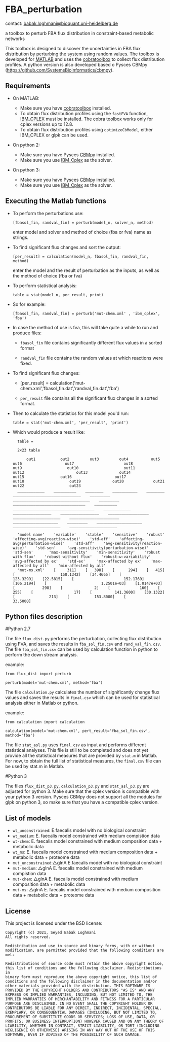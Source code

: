 # FBA_perturbation
contact: babak.loghmani@bioquant.uni-heidelberg.de

a toolbox to perturb FBA flux distribution in constraint-based metabolic networks

This toolbox is designed to discover the uncertainties in FBA flux distribution by perturbing the system using random values.
The toolbox is developed for [MATLAB](mathworks.com) and uses the [cobratoolbox](https://opencobra.github.io/cobratoolbox/stable/) to collect flux distribution profiles. A python version is also developed based o Pysces CBMpy (https://github.com/SystemsBioinformatics/cbmpy).

## Requirements

 * On MATLAB:
 
   * Make sure you have [cobratoolbox](https://opencobra.github.io/cobratoolbox/stable/installation.html) installed.
   * To obtain flux distribution profiles using the `fastFVA` function, [IBM\_CPLEX](https://www.ibm.com/support/pages/cplex-optimization-studio-v128) must be installed. The cobra toolbox works only for cplex versions up to 12.8. 
   * To obtain flux distribution profiles using `optimizeCbModel`, either IBM\_CPLEX or glpk can be used.



 * On python 2:
   * Make sure you have Pysces [CBMpy](https://pythonhosted.org/cbmpy/install_doc.html) installed.
   * Make sure you use [IBM_Cplex](https://www.ibm.com/support/pages/cplex-optimization-studio-v128) as the solver.
   
   
 * On python 3:
   * Make sure you have Pysces [CBMpy](https://pythonhosted.org/cbmpy/install_doc.html) installed.
   * Make sure you use [IBM_Cplex](https://www.ibm.com/support/pages/cplex-optimization-studio-v128) as the solver.

## Executing the Matlab functions

* To perform the perturbations use: 
 
 	`[fbasol_fin, randval_fin] = perturb(model_n, solver_n, method)`

 	enter model and solver and method of choice (fba or fva) name as strings.

* To find significant flux changes and sort the output:

	`[per_result] = calculation(model_n, fbasol_fin, randval_fin, method)`

	enter the model and the result of perturbation as the inputs, as well as the method of choice (fba or fva)
 
* To perform statistical analysis:

	`table = stat(model_n, per_result, print)`

* So for example: 

	`[fbasol_fin, randval_fin] = perturb('mut-chem.xml' , 'ibm_cplex', 'fba')`


* In case the method of use is fva, this will take quite a while to run and produce files:

  * `fbasol_fin` file contains significantly different flux values in a sorted format

  * `randval_fin` file contains the random values at which reactions were fixed.
  
* To find significant flux changes:

	* [per_result] = calculation('mut-chem.xml','fbasol_fin.dat','randval_fin.dat','fba')

  * `per_result` file contains all the significant flux changes in a sorted format. 

* Then to calculate the statistics for this model you'd run:

	`table = stat('mut-chem.xml', 'per_result', 'print')`

* Which would produce a result like:

		table =

		2×23 table

			out1           out2         out3         out4          out5                   out6                   out7                      out8                     out9                    out10                    out11                      out12                       out13              out14                out15                out16                   out17                    out18                    out19              out20             out21                    out22                    out23        
		____________    __________    ________    ___________    ________    ______________________________    _________    __________________________________    _________    ________________________________    __________    ____________________________________    ____________    _________________    _________________    __________________    _____________________    ______________________    ____________________    _________    ____________________    _____________________    _____________________

		'model name'    'variable'    'stable'    'sensitive'    'robust'    'affecting-avg(reaction-wise)'    'std-aff'    'affecting-avg(perturbation-wise)'    'std-aff'    'avg-sensitivity(reaction-wise)'    'std-sen'     'avg-sensitivity(perturbation-wise)'    'std-sen'       'max-sensitivity'    'min-sensitivity'    'robust with flux'    'robust without flux'    'robust-w-variability'    'avg-affected by ex'    'std-ex'     'max-affected by ex'    'max-affected by all'    'min-affected by all'
		'mut-ms.xml'    [     311]    [   398]    [      294]    [   415]    [                    150.1342]    [34.4665]    [                        123.3299]    [22.5815]    [                      152.1769]    [106.2194]    [                        1.2501e+03]    [1.0147e+03]    [            298]    [              2]    [             160]    [                255]    [                  17]    [          141.3600]    [30.1322]    [               213]    [           153.8000]    [            33.5000]

## Python files description

#Python 2.7

The file `flux_dist.py` performs the perturbation, collecting flux distribution using FVA, and saves the results in `fba_sol_fin.csv` and `rand_val_fin.csv`. The file `fba_sol_fin.csv` can be used by calculation function in python to perform the down stream analysis.

example:

	from flux_dist import perturb
	
	perturb(model='mut-chem.xml', method='fba')


The file `calculation.py` calculates the number of significantly change flux values and saves the results in `final.csv` which can be used for statistical analysis either in Matlab or python.

example:

	from calculation import calculation 
	
	calculation(model='mut-chem.xml', pert_result='fba_sol_fin.csv', method='fba')


The file `stat_asl.py` uses `final.csv` as input and performs different statistical analyses. This file is still to be completed and does not yet provide all the statistical measures that are provided by `stat.m` in Matlab. For now, to obtain the full list of statistical measures, the `final.csv` file can be used by stat.m in Matlab.

#Python 3

The files `flux_dist_p3.py`, `calculation_p3.py` and `stat_asl_p3.py` are adjusted for python 3. Make sure that the cplex version is compatible with your python 3 version. Pysces CBMpy does not support all the modules for glpk on python 3, so make sure that you have a compatible cplex version.

## List of models

* `wt_unconstrained`: E.faecalis model with no biological constraint
* `wt_medium`: E. faecalis model constrained with medium compistion data
* `wt-chem`: E. faecalis model constrained with medium composition data + metabolic data
* `wt_ms`: E. faecalis model constrained with medium composition data + metabolic data + proteome data
* `mut_unconstrained`:△glnA E.faecalis model with no biological constraint
* `mut-medium`: △glnA E. faecalis model constrained with medium compistion data
* `mut-chem`: △glnA E. faecalis model constrained with medium composition data + metabolic data
* `mut-ms`: △glnA E. faecalis model constrained with medium composition data + metabolic data + proteome data

## License
This project is licensed under the BSD license: 

	Copyright (c) 2021, Seyed Babak Loghmani
	All rights reserved. 
	
	Redistribution and use in source and binary forms, with or without 
	modification, are permitted provided that the following conditions are 
	met: 
	
	Redistributions of source code must retain the above copyright notice, 
	this list of conditions and the following disclaimer. Redistributions in 
	binary form must reproduce the above copyright notice, this list of 
	conditions and the following disclaimer in the documentation and/or 
	other materials provided with the distribution. THIS SOFTWARE IS 
	PROVIDED BY THE COPYRIGHT HOLDERS AND CONTRIBUTORS "AS IS" AND ANY 
	EXPRESS OR IMPLIED WARRANTIES, INCLUDING, BUT NOT LIMITED TO, THE 
	IMPLIED WARRANTIES OF MERCHANTABILITY AND FITNESS FOR A PARTICULAR 
	PURPOSE ARE DISCLAIMED. IN NO EVENT SHALL THE COPYRIGHT HOLDER OR 
	CONTRIBUTORS BE LIABLE FOR ANY DIRECT, INDIRECT, INCIDENTAL, SPECIAL, 
	EXEMPLARY, OR CONSEQUENTIAL DAMAGES (INCLUDING, BUT NOT LIMITED TO, 
	PROCUREMENT OF SUBSTITUTE GOODS OR SERVICES; LOSS OF USE, DATA, OR 
	PROFITS; OR BUSINESS INTERRUPTION) HOWEVER CAUSED AND ON ANY THEORY OF 
	LIABILITY, WHETHER IN CONTRACT, STRICT LIABILITY, OR TORT (INCLUDING 
	NEGLIGENCE OR OTHERWISE) ARISING IN ANY WAY OUT OF THE USE OF THIS 
	SOFTWARE, EVEN IF ADVISED OF THE POSSIBILITY OF SUCH DAMAGE. 
	
